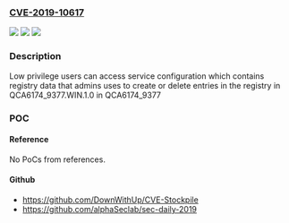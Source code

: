 ### [CVE-2019-10617](https://cve.mitre.org/cgi-bin/cvename.cgi?name=CVE-2019-10617)
![](https://img.shields.io/static/v1?label=Product&message=QCA6174_9377.WIN.1.0&color=blue)
![](https://img.shields.io/static/v1?label=Version&message=n%2Fa&color=blue)
![](https://img.shields.io/static/v1?label=Vulnerability&message=Permissions%2C%20Privileges%20and%20Access%20control%20Issues%20in%20Bluetooth%20Host&color=brighgreen)

### Description

Low privilege users can access service configuration which contains registry data that admins uses to create or delete entries in the registry in QCA6174_9377.WIN.1.0 in QCA6174_9377

### POC

#### Reference
No PoCs from references.

#### Github
- https://github.com/DownWithUp/CVE-Stockpile
- https://github.com/alphaSeclab/sec-daily-2019

